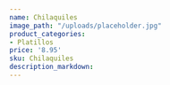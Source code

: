 ```yaml
---
name: Chilaquiles
image_path: "/uploads/placeholder.jpg"
product_categories:
- Platillos
price: '8.95'
sku: Chilaquiles
description_markdown:
---
```

